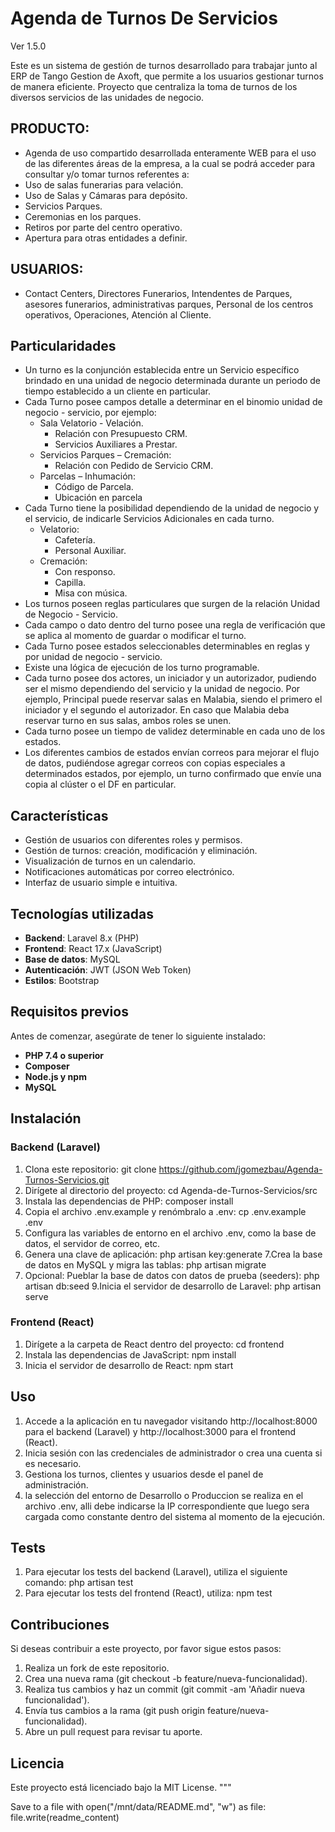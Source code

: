# Agenda de Turnos De Servicios

Ver 1.5.0

Este es un sistema de gestión de turnos desarrollado para trabajar junto al ERP de Tango Gestion de Axoft, que permite a los usuarios gestionar turnos de manera eficiente.
Proyecto que centraliza la toma de turnos de los diversos servicios de las unidades de negocio.

## PRODUCTO:

- Agenda de uso compartido desarrollada enteramente WEB para el uso de las diferentes áreas de la empresa, a la cual se podrá acceder para consultar y/o tomar turnos referentes a:
- Uso de salas funerarias para velación.
- Uso de Salas y Cámaras para depósito.
- Servicios Parques.
- Ceremonias en los parques. 
- Retiros por parte del centro operativo.
- Apertura para otras entidades a definir.

## USUARIOS:

- Contact Centers, Directores Funerarios, Intendentes de Parques, asesores funerarios, administrativas parques, Personal de los centros operativos, Operaciones, Atención al Cliente.

## Particularidades

- Un turno es la conjunción establecida entre un Servicio específico brindado en una unidad de negocio  determinada durante un periodo de tiempo establecido a un cliente en particular.
- Cada Turno posee campos detalle a determinar en el binomio unidad de negocio - servicio, por ejemplo:
	- Sala Velatorio - Velación.
		- Relación con Presupuesto CRM.
		- Servicios Auxiliares a Prestar.
	- Servicios Parques – Cremación:
		- Relación con Pedido de Servicio CRM.
	- Parcelas – Inhumación:
		- Código de Parcela.
		- Ubicación en parcela
- Cada Turno tiene la posibilidad dependiendo de la unidad de negocio y el servicio, de indicarle Servicios Adicionales en cada turno.
	- Velatorio:
		- Cafetería.
		- Personal Auxiliar.
	- Cremación:
		- Con responso.
		- Capilla.
		- Misa con música.
- Los turnos poseen reglas particulares que surgen de la relación Unidad de Negocio -  Servicio.
- Cada campo o dato dentro del turno posee una regla de verificación que se aplica al momento de guardar o modificar el turno.
- Cada Turno posee estados seleccionables determinables en reglas y por unidad de negocio - servicio.
- Existe una lógica de ejecución de los turno programable.
- Cada turno posee dos actores, un iniciador y un autorizador, pudiendo ser el mismo dependiendo del servicio y la unidad de negocio. Por ejemplo, Principal puede reservar salas en Malabia, siendo el primero el iniciador y el segundo el autorizador. En caso que Malabia deba reservar turno en sus salas, ambos roles se unen.
- Cada turno posee un tiempo de validez determinable en cada uno de los estados.
- Los diferentes cambios de estados envían correos para mejorar el flujo de datos, pudiéndose agregar correos con copias especiales a determinados estados, por ejemplo, un turno confirmado que envíe una copia al clúster o el DF en particular.


## Características

- Gestión de usuarios con diferentes roles y permisos.
- Gestión de turnos: creación, modificación y eliminación.
- Visualización de turnos en un calendario.
- Notificaciones automáticas por correo electrónico.
- Interfaz de usuario simple e intuitiva.
  
## Tecnologías utilizadas

- **Backend**: Laravel 8.x (PHP)
- **Frontend**: React 17.x (JavaScript)
- **Base de datos**: MySQL
- **Autenticación**: JWT (JSON Web Token)
- **Estilos**: Bootstrap

## Requisitos previos

Antes de comenzar, asegúrate de tener lo siguiente instalado:

- **PHP 7.4 o superior**
- **Composer**
- **Node.js y npm**
- **MySQL**

## Instalación

### Backend (Laravel)

1. Clona este repositorio:
   git clone https://github.com/jgomezbau/Agenda-Turnos-Servicios.git
2. Dirígete al directorio del proyecto:
	cd Agenda-de-Turnos-Servicios/src
3. Instala las dependencias de PHP:
	composer install
4. Copia el archivo .env.example y renómbralo a .env:
	cp .env.example .env
5. Configura las variables de entorno en el archivo .env, como la base de datos, el servidor de correo, etc.
6. Genera una clave de aplicación:
	php artisan key:generate
7.Crea la base de datos en MySQL y migra las tablas:
	php artisan migrate
8. Opcional: Pueblar la base de datos con datos de prueba (seeders):
	php artisan db:seed
9.Inicia el servidor de desarrollo de Laravel:
	php artisan serve

### Frontend (React)

1. Dirígete a la carpeta de React dentro del proyecto:
	cd frontend
2. Instala las dependencias de JavaScript:
	npm install
3. Inicia el servidor de desarrollo de React:
	npm start

## Uso

1. Accede a la aplicación en tu navegador visitando http://localhost:8000 para el backend (Laravel) y http://localhost:3000 para el frontend (React).
2. Inicia sesión con las credenciales de administrador o crea una cuenta si es necesario.
3. Gestiona los turnos, clientes y usuarios desde el panel de administración.
4. la selección del entorno de Desarrollo o Produccion se realiza en el archivo .env, alli debe indicarse la IP correspondiente que luego sera cargada como constante dentro del sistema al momento de la ejecución.

## Tests

1. Para ejecutar los tests del backend (Laravel), utiliza el siguiente comando:
	php artisan test
2. Para ejecutar los tests del frontend (React), utiliza:
	npm test

## Contribuciones

Si deseas contribuir a este proyecto, por favor sigue estos pasos:

1. Realiza un fork de este repositorio.
2. Crea una nueva rama (git checkout -b feature/nueva-funcionalidad).
3. Realiza tus cambios y haz un commit (git commit -am 'Añadir nueva funcionalidad').
4. Envía tus cambios a la rama (git push origin feature/nueva-funcionalidad).
5. Abre un pull request para revisar tu aporte.

## Licencia

Este proyecto está licenciado bajo la MIT License. """

Save to a file
with open("/mnt/data/README.md", "w") as file: file.write(readme_content)



